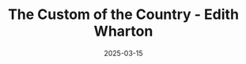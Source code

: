 ---
title:  "The Custom of the Country - Edith Wharton"
tags: ["books"]
showTags: true
date: 2025-03-15
---